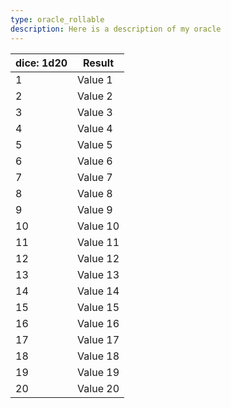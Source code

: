 ```yaml
---
type: oracle_rollable
description: Here is a description of my oracle
---
```


| dice: 1d20 | Result   |
| ---------- | -------- |
| 1          | Value 1  |
| 2          | Value 2  |
| 3          | Value 3  |
| 4          | Value 4  |
| 5          | Value 5  |
| 6          | Value 6  |
| 7          | Value 7  |
| 8          | Value 8  |
| 9          | Value 9  |
| 10         | Value 10 |
| 11         | Value 11 |
| 12         | Value 12 |
| 13         | Value 13 |
| 14         | Value 14 |
| 15         | Value 15 |
| 16         | Value 16 |
| 17         | Value 17 |
| 18         | Value 18 |
| 19         | Value 19 |
| 20         | Value 20 |
